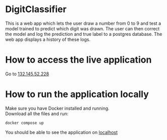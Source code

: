 # DigitClassifier
This is a web app which lets the user draw a number from 0 to 9 and test a model trained to predict which digit was drawn. The user can then correct the model and log the prediction and true label to a postgres database. The web app displays a history of these logs.

# How to access the live application
Go to [132.145.52.228](http://132.145.52.228)

# How to run the application locally
Make sure you have Docker installed and running. <br/>
Download all the files and run: <br/>
```console 
docker compose up
```
You should be able to see the application on [localhost](http://localhost)
